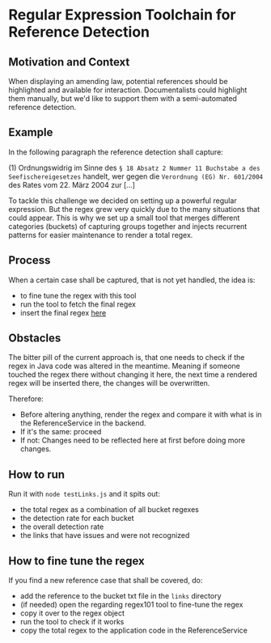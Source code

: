 # Regular Expression Toolchain for Reference Detection
## Motivation and Context
When displaying an amending law, potential references should be highlighted and available for interaction. Documentalists could highlight them manually, but we'd like to support them with a semi-automated reference detection.
## Example
In the following paragraph the reference detection shall capture:

(1) Ordnungswidrig im Sinne des `§ 18 Absatz 2 Nummer 11 Buchstabe a des Seefischereigesetzes` handelt, wer gegen die `Verordnung (EG) Nr. 601/2004` des Rates vom 22. März 2004 zur [...]

To tackle this challenge we decided on setting up a powerful regular expression. But the regex grew very quickly due to the many situations that could appear. This is why we set up a small tool that merges different categories (buckets) of capturing groups together and injects recurrent patterns for easier maintenance to render a total regex.
## Process
When a certain case shall be captured, that is not yet handled, the idea is:
- to fine tune the regex with this tool
- run the tool to fetch the final regex
- insert the final regex [here](https://github.com/digitalservicebund/ris-norms/blob/main/backend/src/main/java/de/bund/digitalservice/ris/norms/application/service/ReferenceService.java#L131)
## Obstacles
The bitter pill of the current approach is, that one needs to check if the regex in Java code was altered in the meantime. Meaning if someone touched the regex there without changing it here, the next time a rendered regex will be inserted there, the changes will be overwritten.

Therefore:
- Before altering anything, render the regex and compare it with what is in the ReferenceService in the backend.
- If it's the same: proceed
- If not: Changes need to be reflected here at first before doing more changes.

## How to run
Run it with `node testLinks.js` and it spits out:
- the total regex as a combination of all bucket regexes
- the detection rate for each bucket
- the overall detection rate
- the links that have issues and were not recognized
## How to fine tune the regex
If you find a new reference case that shall be covered, do:
- add the reference to the bucket txt file in the `links` directory
- (if needed) open the regarding regex101 tool to fine-tune the regex
- copy it over to the regex object
- run the tool to check if it works
- copy the total regex to the application code in the ReferenceService
